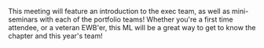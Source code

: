 This meeting will feature an introduction to the exec team, as well as mini-seminars with each of the portfolio teams! Whether you're a first time attendee, or a veteran EWB'er, this ML will be a great way to get to know the chapter and this year's team!
